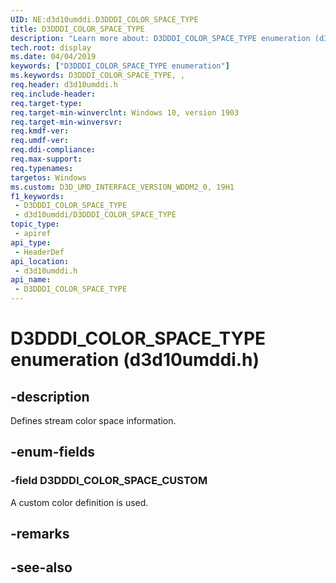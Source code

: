 ```yaml
---
UID: NE:d3d10umddi.D3DDDI_COLOR_SPACE_TYPE
title: D3DDDI_COLOR_SPACE_TYPE
description: "Learn more about: D3DDDI_COLOR_SPACE_TYPE enumeration (d3d10umddi.h)"
tech.root: display
ms.date: 04/04/2019
keywords: ["D3DDDI_COLOR_SPACE_TYPE enumeration"]
ms.keywords: D3DDDI_COLOR_SPACE_TYPE, ,
req.header: d3d10umddi.h
req.include-header: 
req.target-type: 
req.target-min-winverclnt: Windows 10, version 1903
req.target-min-winversvr: 
req.kmdf-ver: 
req.umdf-ver: 
req.ddi-compliance: 
req.max-support: 
req.typenames: 
targetos: Windows
ms.custom: D3D_UMD_INTERFACE_VERSION_WDDM2_0, 19H1
f1_keywords:
 - D3DDDI_COLOR_SPACE_TYPE
 - d3d10umddi/D3DDDI_COLOR_SPACE_TYPE
topic_type:
 - apiref
api_type:
 - HeaderDef
api_location:
 - d3d10umddi.h
api_name:
 - D3DDDI_COLOR_SPACE_TYPE
---
```


# D3DDDI_COLOR_SPACE_TYPE enumeration (d3d10umddi.h)


## -description

Defines stream color space information.

## -enum-fields

### -field D3DDDI_COLOR_SPACE_CUSTOM

A custom color definition is used.

## -remarks

## -see-also

